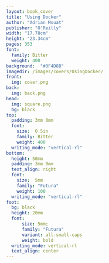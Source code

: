 ```yaml
---
layout: book_cover
title: "Using Docker"
author: "Adrian Mouat"
publisher: "O'Reilly"
width: "17.78cm"
height: "23.34cm"
pages: 353
font:
  family: Bitter
  weight: 400
background:  "#0F4D8B"
imagedir: /images/covers/UsingDocker/
front:
  img: cover.png
back:
  img: back.png
head:
  img: square.png
  bg: black
top:
  padding: 3mm 0mm
  font:
    size:  0.5in
    family: Bitter
    weight: 400
  writing_mode: "vertical-rl"
bottom:
  height: 50mm
  padding: 3mm 0mm
  text_align: right
  font:
    size:  5mm
    family: "Futura"
    weight: 100
  writing_mode: "vertical-rl"
foot:
  bg: black
  height: 20mm
  font:
      size: 5mm;
      family: "Futura"
      variant: all-small-caps
      weight: bold
  writing_mode: vertical-rl
  text_align: center
---
```

